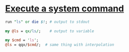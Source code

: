 [1]: http://rosettacode.org/wiki/Execute_a_system_command

# [Execute a system command][1]

```perl
run "ls" or die $!; # output to stdout
 
my @ls = qx/ls/;    # output to variable
 
my $cmd = 'ls';
@ls = qqx/$cmd/;  # same thing with interpolation
```
